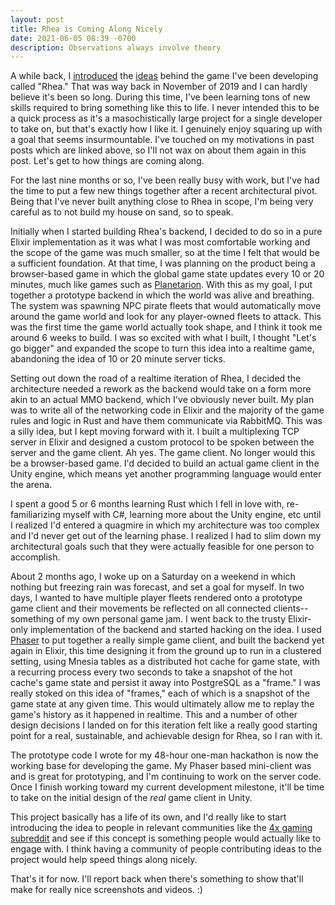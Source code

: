 ```yaml
---
layout: post
title: Rhea is Coming Along Nicely
date: 2021-06-05 08:39 -0700
description: Observations always involve theory
---
```


A while back, I [introduced](/introducing-rhea/) the [ideas](/rhea-s-galaxy-map/) behind the game I've been developing called "Rhea." That was way back in November of 2019 and I can hardly believe it's been so long. During this time, I've been learning tons of new skills required to bring something like this to life. I never intended this to be a quick process as it's a masochistically large project for a single developer to take on, but that's exactly how I like it. I genuinely enjoy squaring up with a goal that seems insurmountable. I've touched on my motivations in past posts which are linked above, so I'll not wax on about them again in this post. Let's get to how things are coming along.

For the last nine months or so, I've been really busy with work, but I've had the time to put a few new things together after a recent architectural pivot. Being that I've never built anything close to Rhea in scope, I'm being very careful as to not build my house on sand, so to speak.

Initially when I started building Rhea's backend, I decided to do so in a pure Elixir implementation as it was what I was most comfortable working and the scope of the game was much smaller, so at the time I felt that would be a sufficient foundation. At that time, I was planning on the product being a browser-based game in which the global game state updates every 10 or 20 minutes, much like games such as [Planetarion](https://planetarion.com). With this as my goal, I put together a prototype backend in which the world was alive and breathing. The system was spawning NPC pirate fleets that would automatically move around the game world and look for any player-owned fleets to attack. This was the first time the game world actually took shape, and I think it took me around 6 weeks to build. I was so excited with what I built, I thought "Let's go bigger" and expanded the scope to turn this idea into a realtime game, abandoning the idea of 10 or 20 minute server ticks.

Setting out down the road of a realtime iteration of Rhea, I decided the architecture needed a rework as the backend would take on a form more akin to an actual MMO backend, which I've obviously never built. My plan was to write all of the networking code in Elixir and the majority of the game rules and logic in Rust and have them communicate via RabbitMQ. This was a silly idea, but I kept moving forward with it. I built a multiplexing TCP server in Elixir and designed a custom protocol to be spoken between the server and the game client. Ah yes. The game client. No longer would this be a browser-based game. I'd decided to build an actual game client in the Unity engine, which means yet another programming language would enter the arena.

I spent a good 5 or 6 months learning Rust which I fell in love with, re-familiarizing myself with C#, learning more about the Unity engine, etc until I realized I'd entered a quagmire in which my architecture was too complex and I'd never get out of the learning phase. I realized I had to slim down my architectural goals such that they were actually feasible for one person to accomplish.

About 2 months ago, I woke up on a Saturday on a weekend in which nothing but freezing rain was forecast, and set a goal for myself. In two days, I wanted to have multiple player fleets rendered onto a prototype game client and their movements be reflected on all connected clients-- something of my own personal game jam. I went back to the trusty Elixir-only implementation of the backend and started hacking on the idea. I used [Phaser](https://phaser.io/) to put together a really simple game client, and built the backend yet again in Elixir, this time designing it from the ground up to run in a clustered setting, using Mnesia tables as a distributed hot cache for game state, with a recurring process every two seconds to take a snapshot of the hot cache's game state and persist it away into PostgreSQL as a "frame." I was really stoked on this idea of "frames," each of which is a snapshot of the game state at any given time. This would ultimately allow me to replay the game's history as it happened in realtime. This and a number of other design decisions I landed on for this iteration felt like a really good starting point for a real, sustainable, and achievable design for Rhea, so I ran with it.

The prototype code I wrote for my 48-hour one-man hackathon is now the working base for developing the game. My Phaser based mini-client was and is great for prototyping, and I'm continuing to work on the server code. Once I finish working toward my current development milestone, it'll be time to take on the initial design of the _real_ game client in Unity. 

This project basically has a life of its own, and I'd really like to start introducing the idea to people in relevant communities like the [4x gaming subreddit](https://www.reddit.com/r/4Xgaming/) and see if this concept is something people would actually like to engage with. I think having a community of people contributing ideas to the project would help speed things along nicely.

That's it for now. I'll report back when there's something to show that'll make for really nice screenshots and videos. :)
